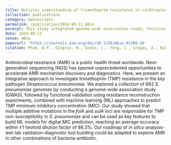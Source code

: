 ```yaml
---
title: Holistic understanding of trimethoprim resistance in <i>Streptococcus pneumoniae</i> using an integrative approach of genome-wide association study, resistance reconstruction, and machine learning
collection: publications
category: manuscripts
permalink: /publication/2024-09-11_mBio
excerpt: This study integrated genome-wide association study, functional validation, and machine learning to investigate trimethoprim (TMP) resistance in <i>S. pneumoniae</i>. Additive mutations in <i>folA</i> and <i>sulA</i> were identified as key drivers of TMP resistance, enabling accurate digital MIC prediction and offering a scalable framework for studying AMR in other pathogens.
date: 2024-09-11
venue: mBio
paperurl: 'https://journals.asm.org/doi/10.1128/mbio.01360-24'
citation: Pham, N.P., Gingras, H., Godin, C., Feng, J., Groppi, A., Nikolski, M., Leprohon, P. and Ouellette, M., (2024). &quot;Holistic understanding of trimethoprim resistance in <i>Streptococcus pneumoniae</i> using an integrative approach of genome-wide association study, resistance reconstruction, and machine learning&quot;. <i>MBio</i>, 15(9), pp.e01360-24.
---
```


Antimicrobial resistance (AMR) is a public health threat worldwide. Next-generation sequencing (NGS) has opened unprecedented opportunities to accelerate AMR mechanism discovery and diagnostics. Here, we present an integrative approach to investigate trimethoprim (TMP) resistance in the key pathogen *Streptococcus pneumoniae*. We explored a collection of 662 *S. pneumoniae* genomes by conducting a genome-wide association study (GWAS), followed by functional validation using resistance reconstruction experiments, combined with machine learning (ML) approaches to predict TMP minimum inhibitory concentration (MIC). Our study showed that multiple additive mutations in the *folA* and *sulA* loci are responsible for TMP non-susceptibility in *S. pneumoniae* and can be used as key features to build ML models for digital MIC prediction, reaching an average accuracy within ±1 twofold dilution factor of 86.3%. Our roadmap of *in silico* analysis-wet-lab validation-diagnostic tool building could be adapted to explore AMR in other combinations of bacteria-antibiotic.